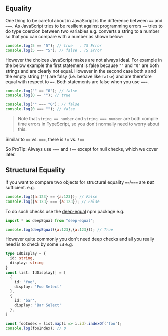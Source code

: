 ## Equality

One thing to be careful about in JavaScript is the difference between `==` and `===`. As JavaScript tries to
be resilient against programming errors `==` tries to do type coercion between two variables e.g. converts a
string to a number so that you can compare with a number as shown below:

```js
console.log(5 == "5"); // true   , TS Error
console.log(5 === "5"); // false , TS Error
```

However the choices JavaScript makes are not always ideal. For example in the below example the first statement is false
because `""` and `"0"` are both strings and are clearly not equal. However in the second case both `0` and the
empty string (`""`) are falsy (i.e. behave like `false`) and are therefore equal with respect to `==`. Both statements
are false when you use `===`.

```js
console.log("" == "0"); // false
console.log(0 == ""); // true

console.log("" === "0"); // false
console.log(0 === ""); // false
```

> Note that `string == number` and `string === number` are both compile time errors in TypeScript, so you don't normally need to worry about this.

Similar to `==` vs. `===`, there is `!=` vs. `!==`

So ProTip: Always use `===` and `!==` except for null checks, which we cover later.

## Structural Equality 
If you want to compare two objects for structural equality `==`/`===` are ***not*** sufficient. e.g. 

```js
console.log({a:123} == {a:123}); // False
console.log({a:123} === {a:123}); // False
```
To do such checks use the [deep-equal](https://www.npmjs.com/package/deep-equal) npm package e.g. 

```js
import * as deepEqual from "deep-equal";

console.log(deepEqual({a:123},{a:123})); // True
```

However quite commonly you don't need deep checks and all you really need is to check by some `id` e.g. 

```ts
type IdDisplay = {
  id: string,
  display: string
}
const list: IdDisplay[] = [
  {
    id: 'foo',
    display: 'Foo Select'
  },
  {
    id: 'bar',
    display: 'Bar Select'
  },
]

const fooIndex = list.map(i => i.id).indexOf('foo');
console.log(fooIndex); // 0
```
